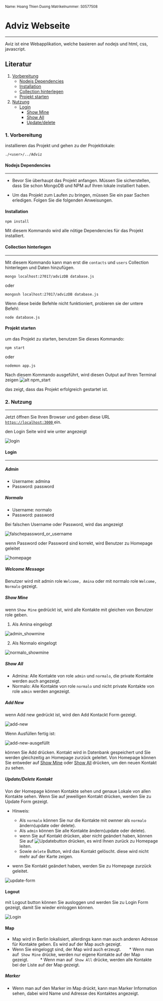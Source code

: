 <sup>
Name: Hoang Thien Duong
Matrikelnummer: S0577508
</sup>

# Adviz Webseite
***
Aviz ist eine Webapplikation, welche basieren auf nodejs und html, css, javascript.

## Literatur
1. [Vorbereitung](#1-vorbeireitung)
    * [Nodejs Dependencies](#nodejs-dependencies)
    * [Installation](#installation)
    * [Collection hinterlegen](#collection-hinterlegen)
    * [Projekt starten](#projekt-starten)
2. [Nutzung](#2-nutzung)
    * [Login](#login)
        * [Show Mine](#show-mine)
        * [Show All](#show-all)
        * [Update/delete](#update/delete)

### 1. Vorbereitung
installieren das Projekt und gehen zu der Projektlokale:
```
./<user>/../Adviz

```
#### Nodejs Dependencies
***
- Bevor Sie überhaupt das Projekt anfangen. Müssen Sie sicherstellen, dass Sie schon MongoDB und NPM auf Ihren lokale installiert haben.

- Um das Projekt zum Laufen zu bringen, müssen Sie ein paar Sachen erledigen. Folgen Sie die folgenden Anweisungen.
#### Installation
```
npm install
```
Mit diesem Kommando wird alle nötige Dependencies für das Projekt installiert.
#### Collection hinterlegen
***
Mit diesem Kommando kann man erst die `contacts` und `users` Collection hinterlegen und Daten hinzufügen.
```
mongo localhost:27017/advizDB database.js
```
oder
```
mongosh localhost:27017/advizDB database.js
```

Wenn diese beide Befehle nicht funktioniert, probieren sie der untere Befehl:
```
node database.js
```
#### Projekt starten
um das Projekt zu starten, benutzen Sie dieses Kommando:
```
npm start
```
oder 
```
nodemon app.js
```
Nach diesem Kommando ausgeführt, wird diesen Output auf Ihren Terminal zeigen
![alt npm_start](./Adviz/public/images/readmeImages/npmstart.png "npm start")

das zeigt, dass das Projekt erfolgreich gestartet ist. 

### 2. Nutzung
***
Jetzt öffnen Sie Ihren Browser und geben diese URL  [`https://localhost:3000` ](https://localhost:3000) ein.

den Login Seite wird wie unter angezeigt

![login](./Adviz/public/images/readmeImages/Login.png "Login Page")

#### Login
***
##### Admin
+ Username: admina
+ Password: password
##### Normalo
+ Username: normalo
+ Password: password

Bei falschen Username oder Password, wird das angezeigt

![falschepassword_or_username](./Adviz/public/images/readmeImages/falscheusername_or_password.png "falsche password or username")

wenn Password oder Password sind korrekt, wird Benutzer zu Homepage geleitet

![homepage](./Adviz/public/images/readmeImages/homepage_admina.png "Homepage")
##### Welcome Message

Benutzer wird mit admin role `Welcome, Amina` oder mit normalo role  `Welcome, Normalo` gezeigt.

##### Show Mine 

wenn `Show Mine` gedrückt ist, wird alle Kontakte mit gleichen von Benutzer role geben. 
1. Als Amina eingelogt

![admin_showmine](./Adviz/public/images/readmeImages/Show_mine_admin.png "showmine admin")


2. Als Normalo eingelogt

![normalo_showmine](./Adviz/public/images/readmeImages/showmine_normalo.png "shownmine normalo")

##### Show All
* Admina: 
Alle Kontakte von role `admin` und `normalo`,  die private Kontakte werden  auch angezeigt.
* Normalo: 
Alle Kontakte von role `normalo` und  nicht private Kontakte von role `admin` werden angezeigt.

##### Add New
wenn Add new gedrückt ist, wird den Add Kontackt Form gezeigt.

![add-new](./Adviz/public/images/readmeImages/addnew.png "add new")


Wenn Ausfüllen fertig ist: 

![add-new-ausgefüllt](./Adviz/public/images/readmeImages/addnew_ausgefuellt.png "add new ausgefuellt")

können Sie Add drücken. Kontakt wird in Datenbank gespeichert und Sie werden gleichzeitig an Homepage zurzück geleitet. Von Homepage können Sie entweder auf [Show Mine](#show-mine) oder [Show All](#show-all) drücken, um den neuen Kontakt zu sehen.
##### Update/Delete Kontakt
Von der Homepage können Kontakte sehen und genaue Lokale von allen Kontakte sehen. 
Wenn Sie auf jeweiligen Kontakt drücken, werden Sie zu Update Form gezeigt.

* Hinweis: 
    + Als `normalo` können Sie nur die Kontakte mit ownner als `normalo` ändern(update oder delete).
    + Als `admin` können Sie alle Kontakte ändern(update oder delete). 
    + wenn Sie auf Kontakt drücken, aber nicht geändert haben, können Sie auf ![Updatebutton](./Adviz/public/images/readmeImages/update_button.png) drücken, es wird Ihnen zurück zu Homepage leiten. 
    + Sowie `delete` Button, wird das Kontakt gelöscht. diese wird nicht mehr auf der Karte zeigen.

* wenn Sie Kontakt geändert haben, werden Sie zu Homepage zurzück geleitet. 

![update-form](./Adviz/public/images/readmeImages/update_form.png "update-form")

#### Logout

mit Logout button können Sie ausloggen und werden Sie zu Login Form gezeigt, damit Sie wieder einloggen können.

![Login](./Adviz/public/images/readmeImages/Login.png)
#### Map
   + Map wird in Berlin lokalisiert, allerdings kann man auch anderen Adresse für Kontakte geben. Es wird auf der Map auch gezeigt.
   + Wenn Sie eingeloggt sind, der Map wird auch erzeugt.
         * Wenn man auf  `Show Mine` drücke, werden nur eigene Kontakte auf der Map gezeigt. 
         * Wenn man auf  `Show All` drücke, werden alle Kontakte bei der Liste auf der Map gezeigt.
##### Marker
   + Wenn man auf den Marker im Map drückt, kann man Marker Information sehen, dabei wird Name und Adresse des Kontaktes angezeigt.
